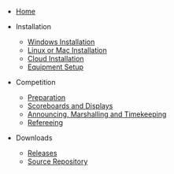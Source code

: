 * [Home](index)

* Installation

  * [Windows Installation](LocalWindowsSetup)
  * [Linux or Mac Installation](LocalLinuxMacSetup)
  * [Cloud Installation](Heroku)
  * [Equipment Setup](EquipmentSetup)

* Competition

  *	[Preparation](Preparation)
  *	[Scoreboards and Displays](Displays)
  *	[Announcing, Marshalling and Timekeeping](Announcing)
  *	[Refereeing](Refereeing)

* Downloads

  *	[Releases](https://github.com/jflamy/owlcms4/releases)
  *	[Source Repository](https://github.com/jflamy/owlcms4)
